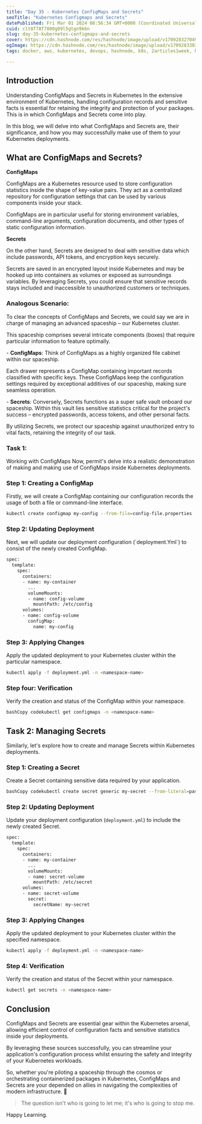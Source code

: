```yaml
---
title: "Day 35 - Kubernetes ConfigMaps and Secrets"
seoTitle: "Kubernetes Configmaps and Secrets"
datePublished: Fri Mar 01 2024 08:56:34 GMT+0000 (Coordinated Universal Time)
cuid: clt8f78f7000g09l5gtgn9k6n
slug: day-35-kubernetes-configmaps-and-secrets
cover: https://cdn.hashnode.com/res/hashnode/image/upload/v1709283270491/ea79fa6b-c1a9-4296-80aa-ec860dcb09ab.png
ogImage: https://cdn.hashnode.com/res/hashnode/image/upload/v1709283303507/2dba3249-60f2-418c-aacc-f80fda6fece2.png
tags: docker, aws, kubernetes, devops, hashnode, k8s, 2articles1week, hashnodecommunity, technical-writing-1, devops-articles, 90daysofdevops, trainwithshubham, 90daysofdevops-chanllenge, kubernetes-configmap, devopscommunity

---
```


## Introduction

Understanding ConfigMaps and Secrets in Kubernetes In the extensive environment of Kubernetes, handling configuration records and sensitive facts is essential for retaining the integrity and protection of your packages. This is in which ConfigMaps and Secrets come into play.

In this blog, we will delve into what ConfigMaps and Secrets are, their significance, and how you may successfully make use of them to your Kubernetes deployments.

## What are ConfigMaps and Secrets?

**ConfigMaps**

ConfigMaps are a Kubernetes resource used to store configuration statistics inside the shape of key-value pairs. They act as a centralized repository for configuration settings that can be used by various components inside your stack.

ConfigMaps are in particular useful for storing environment variables, command-line arguments, configuration documents, and other types of static configuration information.

**Secrets**

On the other hand, Secrets are designed to deal with sensitive data which include passwords, API tokens, and encryption keys securely.

Secrets are saved in an encrypted layout inside Kubernetes and may be hooked up into containers as volumes or exposed as surroundings variables. By leveraging Secrets, you could ensure that sensitive records stays included and inaccessible to unauthorized customers or techniques.

### Analogous Scenario:

To clear the concepts of ConfigMaps and Secrets, we could say we are in charge of managing an advanced spaceship – our Kubernetes cluster.

This spaceship comprises several intricate components (boxes) that require particular information to feature optimally.

\- **ConfigMaps**: Think of ConfigMaps as a highly organized file cabinet within our spaceship.

Each drawer represents a ConfigMap containing important records classified with specific keys. These ConfigMaps keep the configuration settings required by exceptional additives of our spaceship, making sure seamless operation.

\- **Secrets**: Conversely, Secrets functions as a super safe vault onboard our spaceship. Within this vault lies sensitive statistics critical for the project's success – encrypted passwords, access tokens, and other personal facts.

By utilizing Secrets, we protect our spaceship against unauthorized entry to vital facts, retaining the integrity of our task.

### Task 1:

Working with ConfigMaps Now, permit's delve into a realistic demonstration of making and making use of ConfigMaps inside Kubernetes deployments.

### **Step 1:** Creating a ConfigMap

Firstly, we will create a ConfigMap containing our configuration records the usage of both a file or command-line interface.

```bash
kubectl create configmap my-config --from-file=config-file.properties
```

### Step 2: Updating Deployment

Next, we will update our deployment configuration (\`deployment.Yml\`) to consist of the newly created ConfigMap.

```bash
spec:
  template:
    spec:
      containers:
      - name: my-container
        ...
        volumeMounts:
        - name: config-volume
          mountPath: /etc/config
      volumes:
      - name: config-volume
        configMap:
          name: my-config
```

### Step 3: Applying Changes

Apply the updated deployment to your Kubernetes cluster within the particular namespace.

```bash
kubectl apply -f deployment.yml -n <namespace-name>
```

### Step four: Verification

Verify the creation and status of the ConfigMap within your namespace.

```bash
bashCopy codekubectl get configmaps -n <namespace-name>
```

## **Task 2: Managing Secrets**

Similarly, let's explore how to create and manage Secrets within Kubernetes deployments.

### **Step 1: Creating a Secret**

Create a Secret containing sensitive data required by your application.

```bash
bashCopy codekubectl create secret generic my-secret --from-literal=password=supersecretpassword
```

### **Step 2: Updating Deployment**

Update your deployment configuration (`deployment.yml`) to include the newly created Secret.

```bash
spec:
  template:
    spec:
      containers:
      - name: my-container
        ...
        volumeMounts:
        - name: secret-volume
          mountPath: /etc/secret
      volumes:
      - name: secret-volume
        secret:
          secretName: my-secret
```

### **Step 3: Applying Changes**

Apply the updated deployment to your Kubernetes cluster within the specified namespace.

```bash
kubectl apply -f deployment.yml -n <namespace-name>
```

### **Step 4: Verification**

Verify the creation and status of the Secret within your namespace.

```bash
kubectl get secrets -n <namespace-name>
```

## Conclusion

ConfigMaps and Secrets are essential gear within the Kubernetes arsenal, allowing efficient control of configuration facts and sensitive statistics inside your deployments.

By leveraging these sources successfully, you can streamline your application's configuration process whilst ensuring the safety and integrity of your Kubernetes workloads.

So, whether you're piloting a spaceship through the cosmos or orchestrating containerized packages in Kubernetes, ConfigMaps and Secrets are your depended on allies in navigating the complexities of modern infrastructure. 🚀

> The question isn't who is going to let me; it's who is going to stop me.

Happy Learning.